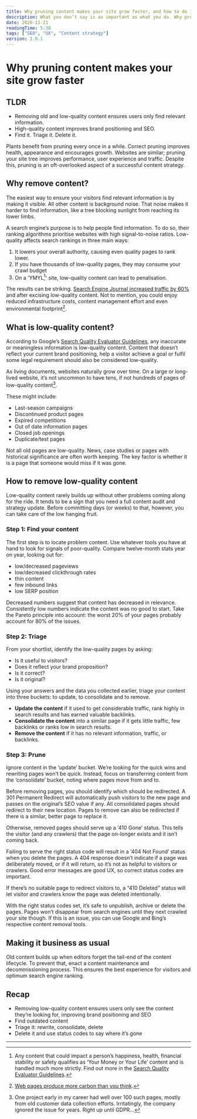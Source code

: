 ```yaml
---
title: Why pruning content makes your site grow faster, and how to do it
description: What you don’t say is as important as what you do. Why pruning content works and three steps to grab low hanging fruit.
date: 2020-11-21
readingTime: 5:30
tags: ["SEO", "UX", "Content strategy"]
version: 1.0.1
---
```


# Why pruning content makes your site grow faster

## TLDR

- Removing old and low-quality content ensures users only find relevant information.
- High-quality content improves brand positioning and SEO.
- Find it. Triage it. Delete it.

Plants benefit from pruning every once in a while.
Correct pruning improves health, appearance and encourages growth.
Websites are similar;
pruning your site tree improves performance, user experience and traffic.
Despite this, pruning is an oft-overlooked aspect of a successful content strategy.

## Why remove content?

The easiest way to ensure your visitors find relevant information is by making it visible.
All other content is background noise.
That noise makes it harder to find information,
like a tree blocking sunlight from reaching its lower limbs.

A search engine’s purpose is to help people find information.
To do so,
their ranking algorithms prioritise websites with high signal-to-noise ratios.
Low-quality affects search rankings in three main ways:

1. It lowers your overall authority, causing even quality pages to rank lower.
2. If you have thousands of low-quality pages, they may consume your crawl budget
3. On a 'YMYL[^1]' site, low-quality content can lead to penalisation.

The results can be striking.
[Search Engine Journal increased traffic by 60%](https://www.searchenginejournal.com/improve-remove-old-content/300961/#close) and after excising low-quality content.
Not to mention,
you could enjoy reduced infrastructure costs,
content management effort
and even environmental footprint[^2].

## What is low-quality content?

According to Google’s [Search Quality Evaluator Guidelines](https://static.googleusercontent.com/media/guidelines.raterhub.com/en//searchqualityevaluatorguidelines.pdf), any inaccurate or meaningless information is low-quality content.
Content that doesn’t reflect your current brand positioning,
help a visitor achieve a goal
or fulfil some legal requirement
should also be considered low-quality.

As living documents,
websites naturally grow over time.
On a large or long-lived website,
it’s not uncommon to have tens, if not hundreds of pages of low-quality content[^3].

These might include:

- Last-season campaigns
- Discontinued product pages
- Expired competitions
- Out of date information pages
- Closed job openings
- Duplicate/test pages

Not all old pages are low-quality.
News, case studies or pages with historical significance are often worth keeping.
The key factor is whether it is a page that someone would miss if it was gone.

## How to remove low-quality content

Low-quality content rarely builds up without other problems coming along for the ride.
It tends to be a sign that you need a full content audit
and strategy update.
Before committing days (or weeks) to that,
however,
you can take care of the low hanging fruit.

### Step 1: Find your content

The first step is to locate problem content.
Use whatever tools you have at hand to look for signals of poor-quality.
Compare twelve-month stats year on year,
looking out for:

- low/decreased pageviews
- low/decreased clickthrough rates
- thin content
- few inbound links
- low SERP position

Decreased numbers suggest that content has decreased in relevance.
Consistently low numbers indicate the content was no good to start.
Take the Pareto principle into account:
the worst 20% of your pages probably account for 80% of the issues.

### Step 2: Triage

From your shortlist,
identify the low-quality pages by asking:

- Is it useful to visitors?
- Does it reflect your brand proposition?
- Is it correct?
- Is it original?

Using your answers
and the data you collected earlier,
triage your content into three buckets:
to update, to consolidate and to remove.

- **Update the content** if it used to get considerable traffic,
  rank highly in search results and has earned valuable backlinks.
- **Consolidate the content** into a similar page if it gets little traffic, few backlinks or ranks low in search results.
- **Remove the content** if it has no relevant information, traffic, or backlinks.

### Step 3: Prune

Ignore content in the ‘update’ bucket.
We’re looking for the quick wins
and rewriting pages won’t be quick.
Instead, focus on transferring content from the ‘consolidate’ bucket,
noting where pages move from and to.

Before removing pages,
you should identify which should be redirected.
A 301 Permanent Redirect will automatically push visitors to the new page
and passes on the original’s SEO value if any.
All consolidated pages should redirect to their new location.
Pages to remove can also be redirected if there is a similar, better page to replace it.

Otherwise, removed pages should serve up a ‘410 Gone’ status.
This tells the visitor
(and any crawlers)
that the page on-longer exists and it isn’t coming back.

Failing to serve the right status code will result in a ‘404 Not Found’ status when you delete the pages.
A 404 response doesn’t indicate if a page was deliberately moved,
or if it will return,
so it’s not as helpful to visitors or crawlers.
Good error messages are good UX,
so correct status codes are important.

If there’s no suitable page to redirect visitors to,
a “410 Deleted” status will let visitor and crawlers know the page was deleted intentionally.

With the right status codes set,
it’s safe to unpublish, archive or delete
the pages.
Pages won’t disappear from search engines until they next crawled your site though.
If this is an issue,
you can use Google and Bing’s respective content removal tools.

## Making it business as usual

Old content builds up when editors forget the tail-end of the content lifecycle.
To prevent that, enact a content maintenance and decommissioning process.
This ensures the best experience for visitors and optimum search engine ranking.

## Recap

- Removing low-quality content ensures users only see the content they’re looking for, improving brand positioning and SEO
- Find outdated content
- Triage it: rewrite, consolidate, delete
- Delete it and use status codes to say where it’s gone

---

[^1]: Any content that could impact a person’s happiness, health, financial stability or safety qualifies as ‘Your Money or Your Life’ content and is handled much more strictly. Find out more in the [Search Quality Evaluator Guidelines](https://static.googleusercontent.com/media/guidelines.raterhub.com/en//searchqualityevaluatorguidelines.pdf).
[^2]: [Web pages produce more carbon than you think](https://www.websitecarbon.com).
[^3]: One project early in my career had well over 100 such pages, mostly from old customer data collection efforts. Irritatingly, the company ignored the issue for years. Right up until GDPR…

